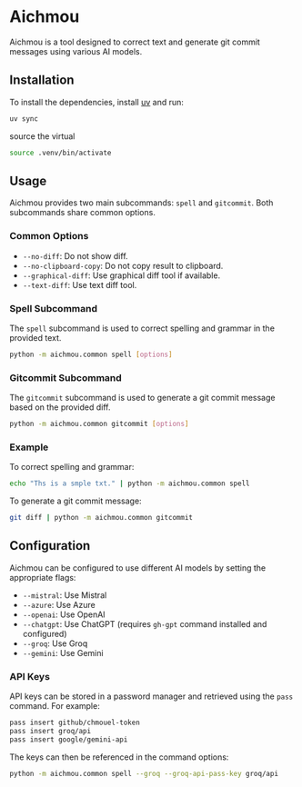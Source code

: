 # Aichmou

Aichmou is a tool designed to correct text and generate git commit messages using various AI models.

## Installation

To install the dependencies, install [uv](https://docs.astral.sh/uv/getting-started/installation/) and run:

```bash
uv sync
```

source the virtual

```bash
source .venv/bin/activate
```

## Usage

Aichmou provides two main subcommands: `spell` and `gitcommit`. Both subcommands share common options.

### Common Options

- `--no-diff`: Do not show diff.
- `--no-clipboard-copy`: Do not copy result to clipboard.
- `--graphical-diff`: Use graphical diff tool if available.
- `--text-diff`: Use text diff tool.

### Spell Subcommand

The `spell` subcommand is used to correct spelling and grammar in the provided text.

```bash
python -m aichmou.common spell [options]
```

### Gitcommit Subcommand

The `gitcommit` subcommand is used to generate a git commit message based on the provided diff.

```bash
python -m aichmou.common gitcommit [options]
```

### Example

To correct spelling and grammar:

```bash
echo "Ths is a smple txt." | python -m aichmou.common spell
```

To generate a git commit message:

```bash
git diff | python -m aichmou.common gitcommit
```

## Configuration

Aichmou can be configured to use different AI models by setting the appropriate flags:

- `--mistral`: Use Mistral
- `--azure`: Use Azure
- `--openai`: Use OpenAI
- `--chatgpt`: Use ChatGPT (requires `gh-gpt` command installed and configured)
- `--groq`: Use Groq
- `--gemini`: Use Gemini

### API Keys

API keys can be stored in a password manager and retrieved using the `pass` command. For example:

```bash
pass insert github/chmouel-token
pass insert groq/api
pass insert google/gemini-api
```

The keys can then be referenced in the command options:

```bash
python -m aichmou.common spell --groq --groq-api-pass-key groq/api
```
